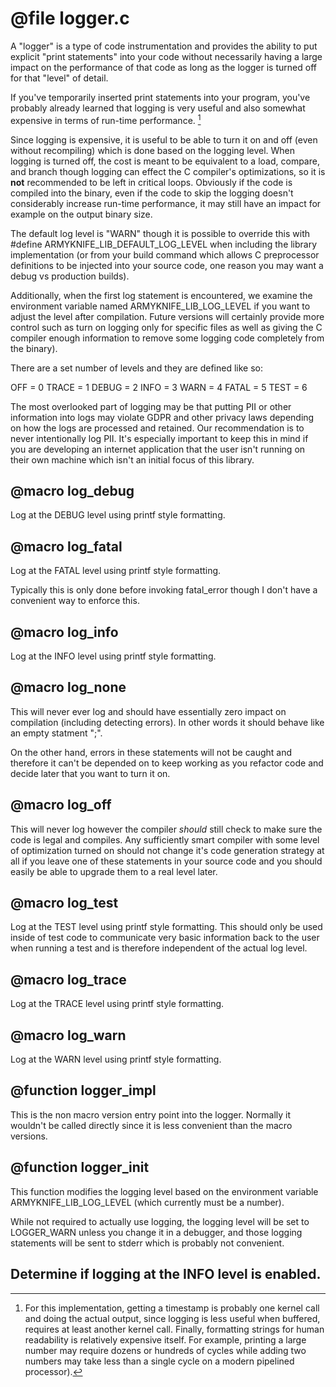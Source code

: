 # @file logger.c

A "logger" is a type of code instrumentation and provides the
ability to put explicit "print statements" into your code without
necessarily having a large impact on the performance of that code
as long as the logger is turned off for that "level" of detail.

If you've temporarily inserted print statements into your program,
you've probably already learned that logging is very useful and
also somewhat expensive in terms of run-time performance. [^1]

Since logging is expensive, it is useful to be able to turn it on
and off (even without recompiling) which is done based on the
logging level. When logging is turned off, the cost is meant to be
equivalent to a load, compare, and branch though logging can effect
the C compiler's optimizations, so it is **not** recommended to be
left in critical loops. Obviously if the code is compiled into the
binary, even if the code to skip the logging doesn't considerably
increase run-time performance, it may still have an impact for
example on the output binary size.

The default log level is "WARN" though it is possible to override
this with #define ARMYKNIFE_LIB_DEFAULT_LOG_LEVEL <level> when
including the library implementation (or from your build command
which allows C preprocessor definitions to be injected into your
source code, one reason you may want a debug vs production builds).

Additionally, when the first log statement is encountered, we
examine the environment variable named ARMYKNIFE_LIB_LOG_LEVEL if
you want to adjust the level after compilation. Future versions
will certainly provide more control such as turn on logging only
for specific files as well as giving the C compiler enough
information to remove some logging code completely from the
binary).

There are a set number of levels and they are defined like so:

OFF = 0
TRACE = 1
DEBUG = 2
INFO = 3
WARN = 4
FATAL = 5
TEST = 6

The most overlooked part of logging may be that putting PII or
other information into logs may violate GDPR and other privacy laws
depending on how the logs are processed and retained. Our
recommendation is to never intentionally log PII. It's especially
important to keep this in mind if you are developing an internet
application that the user isn't running on their own machine which
isn't an initial focus of this library.

[^1]: For this implementation, getting a timestamp is probably one
kernel call and doing the actual output, since logging is less
useful when buffered, requires at least another kernel
call. Finally, formatting strings for human readability is
relatively expensive itself. For example, printing a large number
may require dozens or hundreds of cycles while adding two numbers
may take less than a single cycle on a modern pipelined processor).
 
## @macro log_debug

Log at the DEBUG level using printf style formatting.
 
## @macro log_fatal

Log at the FATAL level using printf style formatting.

Typically this is only done before invoking fatal_error though I
don't have a convenient way to enforce this.
 
## @macro log_info

Log at the INFO level using printf style formatting.
 
## @macro log_none

This will never ever log and should have essentially zero impact on
compilation (including detecting errors). In other words it should
behave like an empty statment ";".

On the other hand, errors in these statements will not be caught
and therefore it can't be depended on to keep working as you
refactor code and decide later that you want to turn it on.
 
## @macro log_off

This will never log however the compiler *should* still check to
make sure the code is legal and compiles. Any sufficiently smart
compiler with some level of optimization turned on should not
change it's code generation strategy at all if you leave one of these
statements in your source code and you should easily be able to
upgrade them to a real level later.
 
## @macro log_test

Log at the TEST level using printf style formatting. This should
only be used inside of test code to communicate very basic
information back to the user when running a test and is therefore
independent of the actual log level.
 
## @macro log_trace

Log at the TRACE level using printf style formatting.
 
## @macro log_warn

Log at the WARN level using printf style formatting.
 
## @function logger_impl

This is the non macro version entry point into the logger. Normally
it wouldn't be called directly since it is less convenient than the
macro versions.
 
## @function logger_init

This function modifies the logging level based on the environment
variable ARMYKNIFE_LIB_LOG_LEVEL (which currently must be a
number).

While not required to actually use logging, the logging level will
be set to LOGGER_WARN unless you change it in a debugger, and those
logging statements will be sent to stderr which is probably not
convenient.
 
## Determine if logging at the INFO level is enabled.
 
